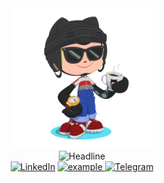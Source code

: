 <div align=center>
        <img src="https://raw.githubusercontent.com/AhmedFathyDev/AhmedFathyDev/main/GitHub.png" alt="GitHub Octocat Drinking a Cup of Coffee" height="225">
    </div>
    <div align=center >
        <img src="https://readme-typing-svg.herokuapp.com?color=%7b68ee&size=32&center=true&vCenter=true&width=800&height=55&lines=Hi+there,+welcome+to+my+GitHub+profile;I'm+Antonio+Rodriguez+%F0%9F%91%8B;Computer+Science+Student;Software+Engineer;Problem+Solver;Benemérita+Universidad+Autónoma+de+Puebla" alt="Headline" />
</div>

<div align=center>
        <a href="https://www.linkedin.com/in/rodriguezmldo/"><img src="https://img.shields.io/badge/Linkedin-0077b5?style=flat&logo=linkedin" alt="LinkedIn" /></a>
        <a href="mailto:j.antonio-rm@outlook.com?subject=Feedback%20From%20Github&body=Hello," target="_blank">
            <img src="https://img.shields.io/badge/Outlook-0078D4.svg?style=flat&logo=microsoftoutlook&logoColor=white" alt="example"/>
        </a>
        <a href="https://t.me/rodriguezmldo"><img src="https://img.shields.io/badge/Telegram-0088dc?style=flat&logo=telegram" alt="Telegram" /></a>
    </div>
<!--
**rodriguezmldo/rodriguezmldo** is a ✨ _special_ ✨ repository because its `README.md` (this file) appears on your GitHub profile.

Here are some ideas to get you started:

- 🔭 I’m currently working on ...
- 🌱 I’m currently learning ...
- 👯 I’m looking to collaborate on ...
- 🤔 I’m looking for help with ...
- 💬 Ask me about ...
- 📫 How to reach me: ...
- 😄 Pronouns: ...
- ⚡ Fun fact: ...
-->

